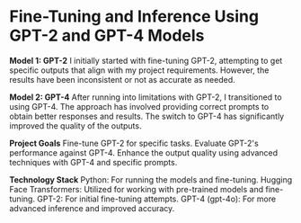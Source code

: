 # Fine-Tuning and Inference Using GPT-2 and GPT-4 Models


**Model 1: GPT-2**
I initially started with fine-tuning GPT-2, attempting to get specific outputs that align with my project requirements. However, the results have been inconsistent or not as accurate as needed.

**Model 2: GPT-4**
After running into limitations with GPT-2, I transitioned to using GPT-4. The approach has involved providing correct prompts to obtain better responses and results. The switch to GPT-4 has significantly improved the quality of the outputs.

**Project Goals**
Fine-tune GPT-2 for specific tasks.
Evaluate GPT-2's performance against GPT-4.
Enhance the output quality using advanced techniques with GPT-4 and specific prompts.


**Technology Stack**
Python: For running the models and fine-tuning.
Hugging Face Transformers: Utilized for working with pre-trained models and fine-tuning.
GPT-2: For initial fine-tuning attempts.
GPT-4 (gpt-4o): For more advanced inference and improved accuracy.
